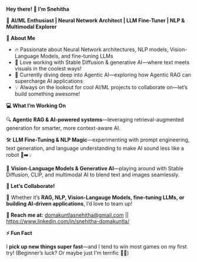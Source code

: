 **Hey there! 👋 I’m Snehitha**

🚀 **AI/ML Enthusiast | Neural Network Architect | LLM Fine-Tuner | NLP & Multimodal Explorer**

**👀 About Me**
- 🔥 Passionate about Neural Network architectures, NLP models, Vision-Language Models, and fine-tuning LLMs
- 🎨 Love working with Stable Diffusion & generative AI—where text meets visuals in the coolest ways!
- 🤖 Currently diving deep into Agentic AI—exploring how Agentic RAG can supercharge AI applications
- 💡 Always on the lookout for cool AI/ML projects to collaborate on—let’s build something awesome!

**💻 What I’m Working On**

🔍 **Agentic RAG & AI-powered systems**—leveraging retrieval-augmented generation for smarter, more context-aware AI.

🛠️ **LLM Fine-Tuning & NLP Magic**—experimenting with prompt engineering, text generation, and language understanding to make AI sound less like a robot 🤖➡️💡

🎨 **Vision-Language Models & Generative AI**—playing around with Stable Diffusion, CLIP, and multimodal AI to blend text and images seamlessly.

**💞️ Let’s Collaborate!**

🚀 Whether it’s **RAG, NLP, Vision-Langauge Models, fine-tuning LLMs, or building AI-driven applications**, I’d love to team up!

**📩 Reach me at:** domakuntlasnehitha@gmail.com || https://www.linkedin.com/in/snehitha-domakuntla/

**⚡ Fun Fact**

I **pick up new things super fast**—and I tend to win most games on my first try! (Beginner’s luck? Or maybe just I'm terrific 🤖😆)
